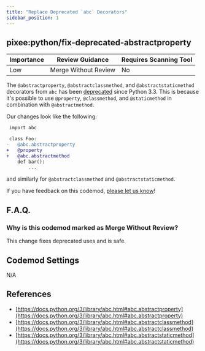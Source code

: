 ```yaml
---
title: "Replace Deprecated `abc` Decorators"
sidebar_position: 1
---
```


## pixee:python/fix-deprecated-abstractproperty

| Importance | Review Guidance      | Requires Scanning Tool |
| ---------- | -------------------- | ---------------------- |
| Low        | Merge Without Review | No                     |

The `@abstractproperty`, `@abstractclassmethod`, and `@abstractstaticmethod` decorators from `abc` has been [deprecated](https://docs.python.org/3/library/abc.html) since Python 3.3. This is because it's possible to use `@property`, `@classmethod`, and `@staticmethod` in combination with `@abstractmethod`.

Our changes look like the following:

```diff
 import abc

 class Foo:
-   @abc.abstractproperty
+   @property
+   @abc.abstractmethod
    def bar():
        ...
```

and similarly for `@abstractclassmethod` and `@abstractstaticmethod`.

If you have feedback on this codemod, [please let us know](mailto:feedback@pixee.ai)!

## F.A.Q.

### Why is this codemod marked as Merge Without Review?

This change fixes deprecated uses and is safe.

## Codemod Settings

N/A

## References

- [https://docs.python.org/3/library/abc.html#abc.abstractproperty](https://docs.python.org/3/library/abc.html#abc.abstractproperty)
- [https://docs.python.org/3/library/abc.html#abc.abstractclassmethod](https://docs.python.org/3/library/abc.html#abc.abstractclassmethod)
- [https://docs.python.org/3/library/abc.html#abc.abstractstaticmethod](https://docs.python.org/3/library/abc.html#abc.abstractstaticmethod)
